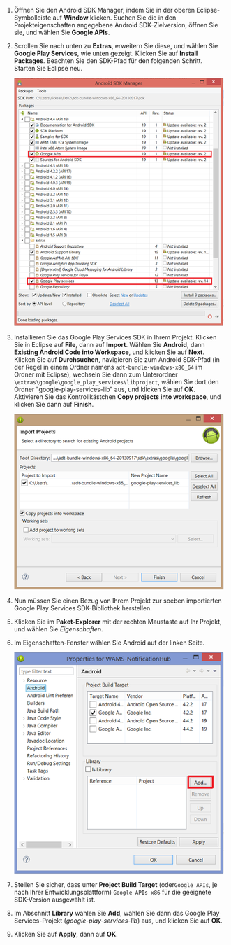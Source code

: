 

1. Öffnen Sie den Android SDK Manager, indem Sie in der oberen Eclipse-Symbolleiste auf **Window** klicken. Suchen Sie die in den Projekteigenschaften angegebene Android SDK-Zielversion, öffnen Sie sie, und wählen Sie **Google APIs**.

2. Scrollen Sie nach unten zu **Extras**, erweitern Sie diese, und wählen Sie **Google Play Services**, wie unten gezeigt. Klicken Sie auf **Install Packages**. Beachten Sie den SDK-Pfad für den folgenden Schritt. Starten Sie Eclipse neu.

   	![](./media/notification-hubs-android-get-started/notification-hub-create-android-app4.png)


3. Installieren Sie das Google Play Services SDK in Ihrem Projekt. Klicken Sie in Eclipse auf **File**, dann auf **Import**. Wählen Sie **Android**, dann **Existing Android Code into Workspace**, und klicken Sie auf **Next**. Klicken Sie auf **Durchsuchen**, navigieren Sie zum Android SDK-Pfad (in der Regel in einem Ordner namens `adt-bundle-windows-x86_64` im Ordner mit Eclipse), wechseln Sie dann zum Unterordner `\extras\google\google_play_services\libproject`, wählen Sie dort den Ordner "google-play-services-lib" aus, und klicken Sie auf **OK**. Aktivieren Sie das Kontrollkästchen **Copy projects into workspace**, und klicken Sie dann auf **Finish**.

	![](./media/mobile-services-android-get-started-push/mobile-eclipse-import-Play-library.png)

4. Nun müssen Sie einen Bezug von Ihrem Projekt zur soeben importierten Google Play Services SDK-Bibliothek herstellen.

5. Klicken Sie im **Paket-Explorer** mit der rechten Maustaste auf Ihr Projekt, und wählen Sie *Eigenschaften*.
 
6. Im Eigenschaften-Fenster wählen Sie Android auf der linken Seite.

	![](./media/mobile-services-android-get-started-push/mobile-google-set-project-properties.png)


7. Stellen Sie sicher, dass unter **Project Build Target** (oder`Google APIs`, je nach Ihrer Entwicklungsplattform) `Google APIs x86` für die geeignete SDK-Version ausgewählt ist.

 
8. Im Abschnitt **Library** wählen Sie **Add**, wählen Sie dann das Google Play Services-Projekt (*google-play-services-lib*) aus, und klicken Sie auf **OK**.

9. Klicken Sie auf **Apply**, dann auf **OK**.

<!---HONumber=July15_HO2-->